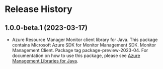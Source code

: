 # Release History

## 1.0.0-beta.1 (2023-03-17)

- Azure Resource Manager Monitor client library for Java. This package contains Microsoft Azure SDK for Monitor Management SDK. Monitor Management Client. Package tag package-preview-2023-04. For documentation on how to use this package, please see [Azure Management Libraries for Java](https://aka.ms/azsdk/java/mgmt).

